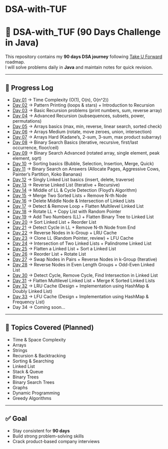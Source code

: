 # DSA-with-TUF
# 🚀 DSA-with_TUF (90 Days Challenge in Java)

This repository contains my **90 days DSA journey** following [Take U Forward](https://takeuforward.org/) roadmap.  
I will solve problems daily in **Java** and maintain notes for quick revision.

---

## 📌 Progress Log

- [Day 01](./Day01-TimeComplexity) → Time Complexity (O(1), O(n), O(n^2))
- [Day 02](./Day02-Patterns-Recursion) → Pattern Printing (loops & stars) + Introduction to Recursion
- [Day 03](./Day03-Recursion-Basics) → Basic Recursion problems (print numbers, sum, reverse array)
- [Day 04](./Day04-Recursion-Advanced) → Advanced Recursion (subsequences, subsets, power, permutations)
- [Day 05](./Day05-Arrays-Basics) → Arrays basics (max, min, reverse, linear search, sorted check)
- [Day 06](./Day06-Arrays-Medium) → Arrays Medium (rotate, move zeroes, union, intersection)
- [Day 07](./Day07-Arrays-Hard) → Arrays Hard (Kadane’s, 2-sum, 3-sum, max product subarray)
- [Day 08](./Day08-BinarySearch-Basics) → Binary Search Basics (iterative, recursive, first/last occurrence, floor/ceil)
- [Day 09](./Day09-BinarySearch-Advanced) → Binary Search Advanced (rotated array, single element, peak element, sqrt)
- [Day 10](./Day10-Sorting-Basics) → Sorting basics (Bubble, Selection, Insertion, Merge, Quick)
- [Day 11](./Day11-Sorting-Searching-Advanced) → Binary Search on Answers (Allocate Pages, Aggressive Cows, Painter’s Partition, Koko Bananas)
- [Day 12](./Day12-LinkedList-Basics) → Singly Linked List basics (insert, delete, traverse)
- [Day 13](./Day13-Reverse-LinkedList) → Reverse Linked List (Iterative + Recursive)
- [Day 14](./Day14-Middle-Cycle) → Middle of LL & Cycle Detection (Floyd’s Algorithm)
- [Day 15](./Day15-Merge-RemoveNth) → Merge Two Sorted Lists + Remove N-th Node
- [Day 16](./Day16-DeleteMiddle-Intersection) → Delete Middle Node & Intersection of Linked Lists
- [Day 17](./Day17-Loop-Flatten) → Detect & Remove Loop + Flatten Multilevel Linked List
- [Day 18](./Day18-Rotate-CopyRandom) → Rotate LL + Copy List with Random Pointer
- [Day 19](./Day19-AddTwoNumbers-FlattenBT) → Add Two Numbers (LL) + Flatten Binary Tree to Linked List
- [Day 20](./Day20-SortLL-ReorderLL) → Sort Linked List + Reorder List
- [Day 21](./Day21-DetectCycle-RemoveNth) → Detect Cycle in LL + Remove N-th Node from End
- [Day 22](./Day22-KGroup-LRUCache) → Reverse Nodes in k-Group + LRU Cache
- [Day 23](./Day23-CloneLL-LFUCache) → Clone LL (Random Pointer, review) + LFU Cache
- [Day 24](./Day24-Intersection-Palindrome) → Intersection of Two Linked Lists + Palindrome Linked List
- [Day 25](./Day25-Flatten-Sort) → Flatten a Linked List + Sort a Linked List
- [Day 26](./Day26-Reorder-Rotate) → Reorder List + Rotate List
- [Day 27](./Day27-Swap-KGroup) → Swap Nodes in Pairs + Reverse Nodes in k-Group (Iterative)
- [Day 28](./Day28-EvenGroup-OddEven) → Reverse Nodes in Even Length Groups + Odd-Even Linked List
- [Day 30](./Day30-Cycle-Detection-Intersection) → Detect Cycle, Remove Cycle, Find Intersection in Linked List
- [Day 31](./Day31-Flatten-MergeK) → Flatten Multilevel Linked List + Merge K Sorted Linked Lists
- [Day 32](./Day32-LRU-Cache) → LRU Cache (Design + Implementation using HashMap & Doubly Linked List)
- [Day 33](./Day33-LFU-Cache) → LFU Cache (Design + Implementation using HashMap & Frequency List)
- Day 34 → Coming soon...

---

## 📖 Topics Covered (Planned)
- Time & Space Complexity
- Arrays
- Strings
- Recursion & Backtracking
- Sorting & Searching
- Linked List
- Stack & Queue
- Binary Trees
- Binary Search Trees
- Graphs
- Dynamic Programming
- Greedy Algorithms

---

## ✅ Goal
- Stay consistent for **90 days**
- Build strong problem-solving skills
- Crack product-based company interviews
